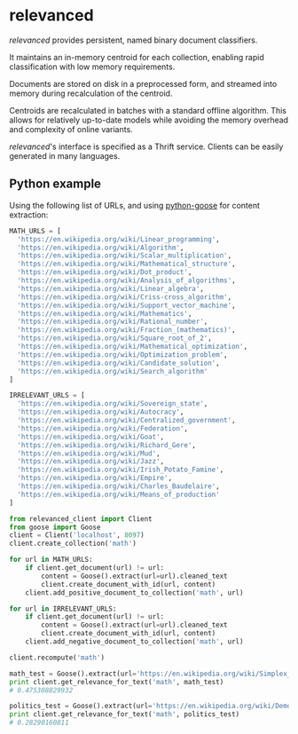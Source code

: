 # relevanced

*relevanced* provides persistent, named binary document classifiers.

It maintains an in-memory centroid for each collection, enabling rapid classification with low memory requirements.

Documents are stored on disk in a preprocessed form, and streamed into memory during recalculation of the centroid.

Centroids are recalculated in batches with a standard offline algorithm.  This allows for relatively up-to-date models while avoiding the memory overhead and complexity of online variants.

*relevanced*'s interface is specified as a Thrift service.  Clients can be easily generated in many languages.

## Python example
Using the following list of URLs, and using [python-goose](https://github.com/grangier/python-goose) for content extraction:
```python
MATH_URLS = [
  'https://en.wikipedia.org/wiki/Linear_programming',
  'https://en.wikipedia.org/wiki/Algorithm',
  'https://en.wikipedia.org/wiki/Scalar_multiplication',
  'https://en.wikipedia.org/wiki/Mathematical_structure',
  'https://en.wikipedia.org/wiki/Dot_product',
  'https://en.wikipedia.org/wiki/Analysis_of_algorithms',
  'https://en.wikipedia.org/wiki/Linear_algebra',
  'https://en.wikipedia.org/wiki/Criss-cross_algorithm',
  'https://en.wikipedia.org/wiki/Support_vector_machine',
  'https://en.wikipedia.org/wiki/Mathematics',
  'https://en.wikipedia.org/wiki/Rational_number',
  'https://en.wikipedia.org/wiki/Fraction_(mathematics)',
  'https://en.wikipedia.org/wiki/Square_root_of_2',
  'https://en.wikipedia.org/wiki/Mathematical_optimization',
  'https://en.wikipedia.org/wiki/Optimization_problem',
  'https://en.wikipedia.org/wiki/Candidate_solution',
  'https://en.wikipedia.org/wiki/Search_algorithm'
]

IRRELEVANT_URLS = [
  'https://en.wikipedia.org/wiki/Sovereign_state',
  'https://en.wikipedia.org/wiki/Autocracy',
  'https://en.wikipedia.org/wiki/Centralized_government',
  'https://en.wikipedia.org/wiki/Federation',
  'https://en.wikipedia.org/wiki/Goat',
  'https://en.wikipedia.org/wiki/Richard_Gere',
  'https://en.wikipedia.org/wiki/Mud',
  'https://en.wikipedia.org/wiki/Jazz',
  'https://en.wikipedia.org/wiki/Irish_Potato_Famine',
  'https://en.wikipedia.org/wiki/Empire',
  'https://en.wikipedia.org/wiki/Charles_Baudelaire',
  'https://en.wikipedia.org/wiki/Means_of_production'
]
```

```python
from relevanced_client import Client
from goose import Goose
client = Client('localhost', 8097)
client.create_collection('math')

for url in MATH_URLS:
    if client.get_document(url) != url:
        content = Goose().extract(url=url).cleaned_text
        client.create_document_with_id(url, content)
    client.add_positive_document_to_collection('math', url)

for url in IRRELEVANT_URLS:
    if client.get_document(url) != url:
        content = Goose().extract(url=url).cleaned_text
        client.create_document_with_id(url, content)
    client.add_negative_document_to_collection('math', url)

client.recompute('math')

math_test = Goose().extract(url='https://en.wikipedia.org/wiki/Simplex_Algorithm').cleaned_text
print client.get_relevance_for_text('math', math_test)
# 0.475308829932

politics_test = Goose().extract(url='https://en.wikipedia.org/wiki/Democracy').cleaned_text
print client.get_relevance_for_text('math', politics_test)
# 0.28290160811
```
